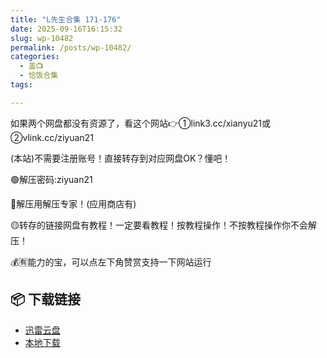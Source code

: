 ```yaml
---
title: "L先生合集 171-176"
date: 2025-09-16T16:15:32
slug: wp-10482
permalink: /posts/wp-10482/
categories:
  - 盖📺
  - 恰饭合集
tags:

---
```


如果两个网盘都没有资源了，看这个网站👉①link3.cc/xianyu21或②vlink.cc/ziyuan21

(本站)不需要注册账号！直接转存到对应网盘OK？懂吧！

🟢解压密码:ziyuan21

🔵解压用解压专家！(应用商店有)

🟡转存的链接网盘有教程！一定要看教程！按教程操作！不按教程操作你不会解压！

💰🈶能力的宝，可以点左下角赞赏支持一下网站运行

## 📦 下载链接
- [迅雷云盘](https://blziyuan21.com/pay-download/10482?key=e1aff72f2b&down_id=0)
- [本地下载](https://blziyuan21.com/pay-download/10482?key=e1aff72f2b&down_id=1)

